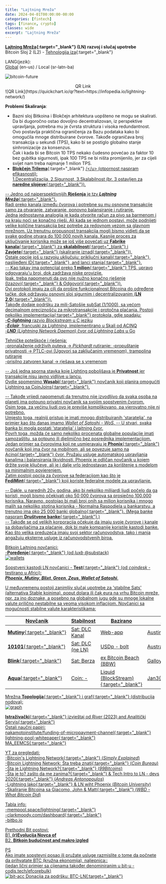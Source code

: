 ```yaml
---
title: "Lajtning Mreža"
date: 2024-04-01T00:00:00-00:00
categories: [fintech]
tags: [finance, crypto]
classes: wide
excerpt: "Lajtning Mreža"
---
```


**[Lajtning Mreža](https://en.wikipedia.org/wiki/Lightning_Network){:target="_blank"} (LN) razvoj i slučaj upotrebe**<br>
Bitcoin Sloj 2 (L2) - [Tehnologija iza](https://medium.com/coinmonks/the-lightning-network-technology-behind-bitcoins-scaling-solution-915c07455ca8){:target="_blank"}

LANG(jezik):<br>
[Global](https://infopedia.io/lightning-network/) (en-us) / Local (sr-latn-ba)<br>

![bitcoin-future](https://raw.githubusercontent.com/borisdj/borisdj.github.io/main/assets/images/lightning-network/lightning-model.jpg)

<center>QR Link</center>
![QR Link](https://quickchart.io/qr?text=https://infopedia.io/lightning-network/)

**Problemi Skaliranja**:  
* Bazni sloj Bitkoina i Blokčejn arhitektura uopšteno ne mogu se skalirati.
Da bi dugoročno ostao dovoljno decentralizovan, iz perspektive upravljanja, potrebna mu je čvrsta struktura i visoka redundantnost.  
Ovo postavlja praktična ograničenja za Bazu podataka kako bi omogućila mnoge distribuirane čvorove. Takođe ograničava broj transakcija u sekundi (TPS), kako bi se postiglo globalno stanje sinhronizacije za konsenzus.  
Čak i kada bi se Bitcoin 10 TPS nekako čudesno povećao za faktor 10 bez gubitka sigurnosti, ipak 100 TPS ne bi ništa promijenilo, jer za cijeli svijet nam treba najmanje 1 milion TPS.
* [**Blokčejn Trilema**](https://medium.com/@chainway_xyz/the-true-trilemma-for-bitcoin-layers-06855d535b95){:target="_blank"} <u>/\</u> (otpornost naspram efikasnosti):  
1.Decentralizacija, 2.Sigurnost, 3.Skalabilnost (br. 3 ostavljen za [**naredne slojeve**](https://www.minima.global/post/taking-blockchain-scalability-to-the-next-layer){:target="_blank"}).

-- Jedno od najperspektivnijih **Rješenja** je tzv [***Lajtning Mreža***](https://lightning.network/){:target="_blank"}.  
Radi preko kanala između čvorova i potrebne su mu osnovne transakcije samo za otvaranje, zatvaranje, ponovno balansiranje i rutiranje.  
Jedna jednostavna analogija je kada otvorite račun za pivo sa barmenom i na kraju noći se konačno riješi. Ali kada se jednom postavi, može podnijeti velike količine transakcija bez potrebe za redovnom vezom sa glavnom mrežnom.
Uz trenutnu propusnost transakcija mogli bismo vidjeti da se svake godine otvara do 100 000 novih kanala. 
Kasnije proces za uključivanje korisnika može se još više povećati uz [**Fabrike kanala**](https://bitcoinops.org/en/topics/channel-factories/){:target="_blank"} za [**skalabilnost**](https://bitcoin.stackexchange.com/questions/67158/what-are-channel-factories-and-how-do-they-work){:target="_blank"} i [**Zavjete**](https://bitbox.swiss/blog/what-are-bitcoin-covenants/){:target="_blank"} ([skaliranje iznad](https://www.rhinobitcoin.com/blog/bitcoin-covenants-can-we-scale-beyond-100m-users){:target="_blank"}).  
Ostale opcije još u razvoju uključuju: [priključni kanali](https://lightning.engineering/posts/2021-05-26-sidecar-channels/){:target="_blank"}, [naslijeđeni ID](https://github.com/JohnLaw2/btc-iids/blob/main/iids14.pdf){:target="_blank"}, and [lanci stanja](https://medium.com/@RubenSomsen/statechains-non-custodial-off-chain-bitcoin-transfer-1ae4845a4a39){:target="_blank"}.   
-- Kao takav ima potencijal preko [**1 milion**](https://cointelegraph.com/news/bitcoin-lightning-network-vs-visa-and-mastercard-how-do-they-stack-up){:target="_blank"} TPS, upravo odgovaraju'u broj, dok zadržava niske provizije.  
Ipak, treba napomenuti da ovo nije nužno konačno rješenje ([Izazovi](https://www.blockchain-council.org/blockchain/what-is-the-lightning-network/){:target="_blank"} & [Odgovori](https://murchandamus.medium.com/i-have-just-read-jonald-fyookballs-article-https-medium-com-jonaldfyookball-mathematical-fd112d13737a){:target="_blank"}).  
Ovi protokoli imaju za cilj da prošire funkcionalnost Bitcoina do određene tačke, dok održavaju osnovni sloj sigurnim i decentralizovanim ([**LN 2.0**](https://blog.theabacus.io/lightning-network-2-0-b878b9bb356e){:target="_blank"}).  
Takođe dodaje podršku za mili-Satošije subSat (1/1000), sa većom decimalnom preciznošću za mikrotransakcije i protočna plaćanja.
Postoji nekoliko [implementacija](https://medium.com/@fulgur.ventures/an-overview-of-lightning-network-implementations-d670255a6cfa){:target="_blank"} protokola, gdje spadaju:  
-***C-lightning*** razvio *Blockstream* u C jeziku  
-***Eclair***, francuski za *Lightning*, implementirano u Skali od ACINQ  
-***LND*** (*Lightning Network Daemon*) čvor od *Lightning Labs* u Go  

Tehničke poteškoće i rješenja:  
-pronalaženje održivih puteva -> *Pickhardt* rutiranje:
-propuštanje privatnosti -> PTLC-ovi (Ugovori sa zaključanim vremenom), trampolina rutiranje  
-prisilno zatvoren kanal -> rješava se s vremenom

-- Još jedna sporna stavka koje Lighting poboljšava je **Privatnost** jer transakcije nisu javno vidljive u lancu.  
Ovdje spomenimo [**Wasabi**](https://wasabiwallet.io/){:target="_blank"} novčanik koji planira omogućiti [Lightning sa CoinJoins](https://blog.wasabiwallet.io/what-lightning-network-enabled-wabisabi-coinjoins-might-look-like/){:target="_blank"}. 

-- Takođe vrijedi napomenuti da trenutno nije izvodljivo da svaka osoba na planeti ima potpuno privatni novčanik sa svojim sopstvenim čvorom.  
Osim toga, za većinu ljudi ovo je previše komplikovano, pa vjerovatno nije ni potrebno.  
Umjesto toga, realniji pristup je imati mnogo distribuiranih 'staratelja', na primjer kao što danas imamo *Wallet of Satoshi - WoS*.
-- U stvari, svaka banka bi mogla postati 'staratelja' i lajtning čvor.  
Povrh toga, možda će samo nekoliko procenata globalne populacije imati samozaštitu, sa potpuno ili djelimično bez posrednika implementacijom.  
Jedan primjer sa čvorovima koji ne usmjeravaju je [**Phonix**](https://phoenix.acinq.co/){:target="_blank"} novčanik koji ima čvor na mobilnom, ali se povezuje samo na [Acinq](https://acinq.co/){:target="_blank"} čvor. Pružaju usluge automatskog upravljanja kanalima i balansiranja likvidnosti. Phoenix je odličan novčanik u kojem držite svoje ključeve, ali je i dalje vrlo jednostavan za korištenje s modelom sa minimalnim povjerenjem.  
Zatim postoji opcija za čvorove sa federacijom kao što je [**FediMint**](https://fedimint.org/){:target="_blank"} koji koriste federalne modele za upravljanje.  

-- Dakle, u narednih 20+ godina, ako bi nekoliko milijardi ljudi počelo da ga koristi, mogli bismo očekivati oko 50 000 čvorova sa prosječno 100.000 korisnika.
Naravno, postojao bi mali broj onih sa milion korisnika i mnogo malih sa nekoliko stotina korisnika - Normalna Raspodjela u bankarstvu, a trenutno ima oko 25 000 [banki globalno](https://www.linkedin.com/pulse/how-many-banks-globally-david-gyori){:target="_blank"}. (Mega banke naspram [**Društvene banke**](https://www.extractable.com/insights/by-the-numbers-mega-banks-vs-community-banks/){:target="_blank"}.)  
-- Takođe se od velikih korporacija očekuje da imaju svoje čvorove i kanale sa dobavljačima za plaćanje, dok bi male kompanije koristile kastodi banke.  
Kao što velika preduzeća imaju svoj sektor računovodstva, tako i manja angažuju eksterne usluge iz računovodstvenih biroa.  

Bitkoin Lajtning novčanici:  
-[**Poređenje**](https://luxb.substack.com/p/usporedba-lightning-novcanika){:target="_blank"} (od *luxb* @substack)  
![wallets](https://raw.githubusercontent.com/borisdj/borisdj.github.io/main/assets/images/lightning-network/lightning-wallets-all.jpg)

Sopstveni kastodi LN novčanici - [**Test**](https://www.coindesk.com/consensus-magazine/2024/01/26/which-is-the-best-self-custody-lightning-wallet/){:target="_blank"} (od *coindesk* -testirano u Africi):  
***Phoenix, Mutiny, Blixt, Green, Zeus, Wallet of Satoshi***.

U međuvremenu postoji zanimljiv slučaj upotrebe za 'stabilne Sats' (alternativa Stable koinima), poput dolara ili čak eura na vrhu Bitcoin mreže, npr. za ino doznake, a posebno na globalnom jugu gde su mnoge lokalne valute prilično nestabilne sa veoma visokom inflacijom. Novčanici sa mogućnosti stabilne valute karakteristikama:

| Novčanik | Stabilnost | Bazirano | Org/lokacija |
| -----  | ---------- | -------- | ------------- |
| [**Mutiny**](https://www.mutinywallet.com/){:target="_blank"} | Sat: DLC Kanal | Web-app | Austin TX |
| [**10101**](https://10101.finance/){:target="_blank"} | Sat: DLC (ne LN) | USDp - bolt | Australia |
| [**Blink**](https://www.blink.sv/){:target="_blank"}  | Sat: Berza | ex Bitcoin Beach (BBW) | [Galloy](https://galoy.io/){:target="_blank"} |
| [**Aqua**](https://aquawallet.io/){:target="_blank"}  | Coin: - | [Liquid (BlockStream)](https://liquid.net/){:target="_blank"} | [Jan3](https://jan3.com/){:target="_blank"} |

Mrežna [**Topologija**](https://appliednetsci.springeropen.com/articles/10.1007/s41109-023-00602-2){:target="_blank"} i [graf](https://lnrouter.app/graph){:target="_blank"} (distribucija nodova):  
![graph](https://raw.githubusercontent.com/borisdj/borisdj.github.io/main/assets/images/lightning-network/lightning-graph.jpg)

[**Istraživački**](https://river.com/learn/files/river-lightning-report-2023.pdf){:target="_blank"} izvještaj od *River* (2023) and Analitički [Servis](https://1ml.com/){:target="_blank"}  
Ostali naučni papiri:  
[nakamotoinstitute/funding-of-micropayment-channel](https://nakamotoinstitute.org/static/docs/scalable-funding-of-bitcoin-micropayment-channel-networks.pdf){:target="_blank"}  
[lightning-pool-whitepaper](https://lightning.engineering/lightning-pool-whitepaper.pdf){:target="_blank"}  
[MA_EEMCS](https://essay.utwente.nl/80780/1/Wijburg_MA_EEMCS.pdf){:target="_blank"}  

YT za pregledati:  
-[Bitcoin's Lightning Network](https://www.youtube.com/watch?v=rrr_zPmEiME){:target="_blank"} (*Simply Explained*)  
-[Bitcoin Lightning Network: Šta treba znati](https://www.youtube.com/watch?v=J3cQNpOR_a0){:target="_blank"} (*Coin Bureau*)  
-[Šta je Lightning Network?](https://www.youtube.com/watch?v=pBh4DcM-0pg){:target="_blank"} (*99Bitcoins*)  
-[Šta je to? zašto da me zanima?](https://www.youtube.com/watch?v=AYAreuNzx58&t=39s){:target="_blank"} & [Tech Intro to LN - devs 2020](https://www.youtube.com/watch?v=E1n3sKKPD_k){:target="_blank"} (*Andreas Antonopoulos*)  
-[Lightning lako](https://www.youtube.com/watch?v=nusOl6wb1a4){:target="_blank"} & [LN wiht Phoenix](https://www.youtube.com/watch?v=9j_slmZ7Eyo) (*Bitcoin University*)  
-[Skaliranje Bitcoina sa Giacomo, John & Matt](https://www.youtube.com/watch?v=Iz81W-_X5gw){:target="_blank"} (*WBD - What Bitcoin Did*)  

Tabla info:  
-[mempool.space/lightning](https://mempool.space/lightning){:target="_blank"}  
-[clarkmoody.com/dashboard](https://bitcoin.clarkmoody.com/dashboard/){:target="_blank"}  
-[bitbo.io](https://bitbo.io/target="_blank")  

Prethodni Bit postovi:  
B1. [**(r)Evolucija Novca of**](https://infopedia.io/sr-latn/revolution-of-money/)  
B2. [**Bitkoin budućnost and makro izgled**](https://infopedia.io/sr-latn/bitcoin-future-macro-outlook/)  

PS  
Ako imate sopstevni posao ili pružate usluge razmislite o tome da počnete da prihvatate BTC (kružna ekonomija), naljepnica::  
(jedan lični primjer sa cijenama također denominiranim u bit-u - [codis.tech/efcorebulk](https://codis.tech/efcorebulk))  
![bit-acc](https://raw.githubusercontent.com/borisdj/borisdj.github.io/main/assets/images/lightning-network/bit-acc.png)
Donacija za podršku: [BTC-LN](https://borisdj.net/donation/donate-btc.html){:target="_blank"}  
